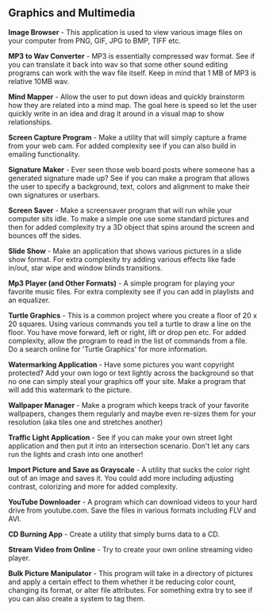 Graphics and Multimedia
-----------------------

**Image Browser** - This application is used to view various image files on your computer from PNG, GIF, JPG to BMP, TIFF etc.

**MP3 to Wav Converter** - MP3 is essentially compressed wav format. See if you can translate it back into wav so that some other sound editing programs can work with the wav file itself. Keep in mind that 1 MB of MP3 is relative 10MB wav.

**Mind Mapper** - Allow the user to put down ideas and quickly brainstorm how they are related into a mind map. The goal here is speed so let the user quickly write in an idea and drag it around in a visual map to show relationships.

**Screen Capture Program** - Make a utility that will simply capture a frame from your web cam. For added complexity see if you can also build in emailing functionality.

**Signature Maker** - Ever seen those web board posts where someone has a generated signature made up? See if you can make a program that allows the user to specify a background, text, colors and alignment to make their own signatures or userbars.

**Screen Saver** - Make a screensaver program that will run while your computer sits idle. To make a simple one use some standard pictures and then for added complexity try a 3D object that spins around the screen and bounces off the sides.

**Slide Show** - Make an application that shows various pictures in a slide show format. For extra complexity try adding various effects like fade in/out, star wipe and window blinds transitions.

**Mp3 Player (and Other Formats)** - A simple program for playing your favorite music files. For extra complexity see if you can add in playlists and an equalizer.

**Turtle Graphics** - This is a common project where you create a floor of 20 x 20 squares. Using various commands you tell a turtle to draw a line on the floor. You have move forward, left or right, lift or drop pen etc. For added complexity, allow the program to read in the list of commands from a file. Do a search online for 'Turtle Graphics' for more information.

**Watermarking Application** - Have some pictures you want copyright protected? Add your own logo or text lightly across the background so that no one can simply steal your graphics off your site. Make a program that will add this watermark to the picture.

**Wallpaper Manager** - Make a program which keeps track of your favorite wallpapers, changes them regularly and maybe even re-sizes them for your resolution (aka tiles one and stretches another)

**Traffic Light Application** - See if you can make your own street light application and then put it into an intersection scenario. Don't let any cars run the lights and crash into one another!

**Import Picture and Save as Grayscale** - A utility that sucks the color right out of an image and saves it. You could add more including adjusting contrast, colorizing and more for added complexity.

**YouTube Downloader** - A program which can download videos to your hard drive from youtube.com. Save the files in various formats including FLV and AVI.

**CD Burning App** - Create a utility that simply burns data to a CD.

**Stream Video from Online** - Try to create your own online streaming video player.

**Bulk Picture Manipulator** - This program will take in a directory of pictures and apply a certain effect to them whether it be reducing color count, changing its format, or alter file attributes. For something extra try to see if you can also create a system to tag them.

